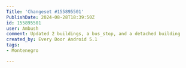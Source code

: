 ```yaml
---
Title: 'Changeset #155895501'
PublishDate: 2024-08-28T18:39:50Z
id: 155895501
user: Ambush
comment: Updated 2 buildings, a bus_stop, and a detached building
created_by: Every Door Android 5.1
tags:
- Montenegro

---
```

